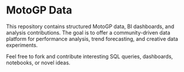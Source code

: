 # MotoGP Data

This repository contains structured MotoGP data, BI dashboards, and analysis contributions. The goal is to offer a community-driven data platform for performance analysis, trend forecasting, and creative data experiments.

Feel free to fork and contribute interesting SQL queries, dashboards, notebooks, or novel ideas.